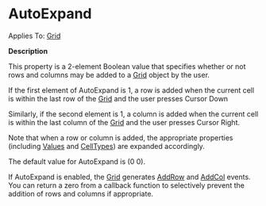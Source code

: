 



<h1 class="heading"><span class="name">AutoExpand</span></h1>

Applies To: [Grid](./grid.md)


**Description**


This property is a 2-element Boolean value that specifies whether or not rows and columns may be added to a [Grid](./grid.md) object by the user.


If the first element of AutoExpand is 1, a row is added when the current cell is within the last row of the [Grid](./grid.md) and the user presses Cursor Down


Similarly, if the second element is 1, a column is added when the current cell is within the last column of the [Grid](./grid.md) and the user presses Cursor Right.


Note that when a row or column is added, the appropriate properties (including [Values](values.md) and [CellTypes](celltypes.md)) are expanded accordingly.


The default value for AutoExpand is (0 0).


If AutoExpand is enabled, the [Grid](./grid.md) generates [AddRow](./addrow.md) and [AddCol](./addcol.md) events. You can return a zero from a callback function to selectively prevent the addition of rows and columns if appropriate.


